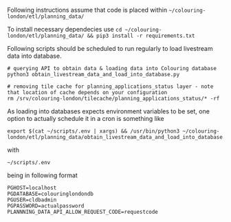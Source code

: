 Following instructions assume that code is placed within `~/colouring-london/etl/planning_data/`

To install necessary dependecies use `cd ~/colouring-london/etl/planning_data/ && pip3 install -r requirements.txt`

Following scripts should be scheduled to run regularly to load livestream data into database.

```
# querying API to obtain data & loading data into Colouring database
python3 obtain_livestream_data_and_load_into_database.py

# removing tile cache for planning_applications_status layer - note that location of cache depends on your configuration
rm /srv/colouring-london/tilecache/planning_applications_status/* -rf
```

As loading into databases expects environment variables to be set, one option to actually schedule it in a cron is something like

```
export $(cat ~/scripts/.env | xargs) && /usr/bin/python3 ~/colouring-london/etl/planning_data/obtain_livestream_data_and_load_into_database.py
```

with

```
~/scripts/.env
```

being in following format

```
PGHOST=localhost
PGDATABASE=colouringlondondb
PGUSER=cldbadmin
PGPASSWORD=actualpassword
PLANNNING_DATA_API_ALLOW_REQUEST_CODE=requestcode
```
